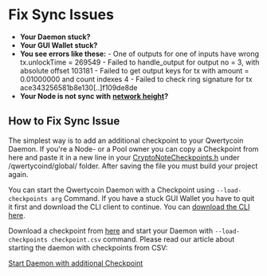 # Fix Sync Issues

* **Your Daemon stuck?**
* **Your GUI Wallet stuck?**
* **You see errors like these:**  - One of outputs for one of inputs have wrong tx.unlockTime = 269549  - Failed to handle\_output for output no = 3, with absolute offset 103181  - Failed to get output keys for tx with amount = 0.01000000 and count indexes 4  - Failed to check ring signature for tx ace343256581b8e130\[..\]f109de8de
* **Your Node is not sync with** [**network height**](https://api.qwertycoin.org/height/)**?**

## How to Fix Sync Issue

The simplest way is to add an additional checkpoint to your Qwertycoin Daemon. If you're a Node- or a Pool owner you can copy a Checkpoint from here and paste it in a new line in your [CryptoNoteCheckpoints.h](https://github.com/qwertycoin-org/qwertycoin/blob/master/lib/Global/Checkpoints.h) under /qwertycoind/global/ folder. After saving the file you must build your project again.

You can start the Qwertycoin Daemon with a Checkpoint using `--load-checkpoints arg` Command. If you have a stuck GUI Wallet you have to quit it first and download the CLI client to continue. You can [download the CLI here](https://github.com/qwertycoin-org/qwertycoin/releases).

Download a checkpoint from [here](https://explorer.qwertycoin.org/q/checkpoint_csv) and start your Daemon with `--load-checkpoints checkpoint.csv` command. Please read our article about starting the daemon with checkpoints from CSV:

[Start Daemon with additional Checkpoint](https://docs.qwertycoin.org/node/load-checkpoints)





